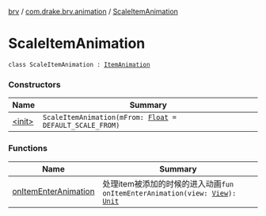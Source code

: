 [brv](../../index.md) / [com.drake.brv.animation](../index.md) / [ScaleItemAnimation](./index.md)

# ScaleItemAnimation

`class ScaleItemAnimation : `[`ItemAnimation`](../-item-animation/index.md)

### Constructors

| Name | Summary |
|---|---|
| [&lt;init&gt;](-init-.md) | `ScaleItemAnimation(mFrom: `[`Float`](https://kotlinlang.org/api/latest/jvm/stdlib/kotlin/-float/index.html)` = DEFAULT_SCALE_FROM)` |

### Functions

| Name | Summary |
|---|---|
| [onItemEnterAnimation](on-item-enter-animation.md) | 处理item被添加的时候的进入动画`fun onItemEnterAnimation(view: `[`View`](https://developer.android.com/reference/android/view/View.html)`): `[`Unit`](https://kotlinlang.org/api/latest/jvm/stdlib/kotlin/-unit/index.html) |
